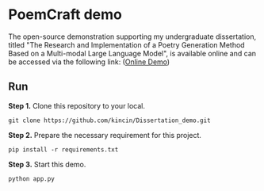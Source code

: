 # PoemCraft demo
The open-source demonstration supporting my undergraduate dissertation, titled "The Research and Implementation of a Poetry Generation Method Based on a Multi-modal Large Language Model", is available online and can be accessed via the following link:
([Online Demo](https://www.deepl.com/en/translator))

## Run
**Step 1.** Clone this repository to your local.
 ```
git clone https://github.com/kincin/Dissertation_demo.git
 ```

**Step 2.** Prepare the necessary requirement for this project.
 ```
pip install -r requirements.txt
 ```

**Step 3.** Start this demo.
 ```
python app.py
 ```
